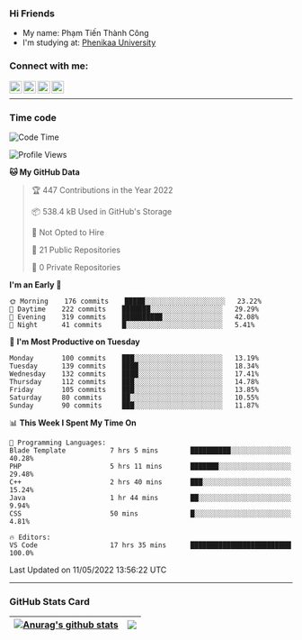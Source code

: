 ### Hi Friends

- My name: Phạm Tiến Thành Công
- I'm studying at: [Phenikaa University]


### Connect with me:
[<img align="left" alt="PhamTienThanhCong | Facebook" width="22px" src="https://upload.wikimedia.org/wikipedia/commons/thumb/1/16/Facebook-icon-1.png/640px-Facebook-icon-1.png" />][facebook]
[<img align="left" alt="PhamTienThanhCong | Zalo" width="22px" src="https://www.anphatpc.com.vn/template/anphat_2020v2/images/icon-zalo.jpg" />][zalo]
[<img align="left" alt="PhamTienThanhCong | LinkedIn" width="22px" src="https://cdn3.iconfinder.com/data/icons/inficons/512/linkedin.png" />][linkedin]
[<img align="left" alt="PhamTienThanhCong | tiktok" width="22px" src="https://cdn.worldvectorlogo.com/logos/tiktok-logo.svg" />][tiktok]

<br />

---

### Time code

<!--START_SECTION:waka-->
![Code Time](http://img.shields.io/badge/Code%20Time-321%20hrs%2028%20mins-blue)

![Profile Views](http://img.shields.io/badge/Profile%20Views-87-blue)

**🐱 My GitHub Data** 

> 🏆 447 Contributions in the Year 2022
 > 
> 📦 538.4 kB Used in GitHub's Storage 
 > 
> 🚫 Not Opted to Hire
 > 
> 📜 21 Public Repositories 
 > 
> 🔑 0 Private Repositories  
 > 
**I'm an Early 🐤** 

```text
🌞 Morning    176 commits    █████░░░░░░░░░░░░░░░░░░░░   23.22% 
🌆 Daytime    222 commits    ███████░░░░░░░░░░░░░░░░░░   29.29% 
🌃 Evening    319 commits    ██████████░░░░░░░░░░░░░░░   42.08% 
🌙 Night      41 commits     █░░░░░░░░░░░░░░░░░░░░░░░░   5.41%

```
📅 **I'm Most Productive on Tuesday** 

```text
Monday       100 commits    ███░░░░░░░░░░░░░░░░░░░░░░   13.19% 
Tuesday      139 commits    ████░░░░░░░░░░░░░░░░░░░░░   18.34% 
Wednesday    132 commits    ████░░░░░░░░░░░░░░░░░░░░░   17.41% 
Thursday     112 commits    ███░░░░░░░░░░░░░░░░░░░░░░   14.78% 
Friday       105 commits    ███░░░░░░░░░░░░░░░░░░░░░░   13.85% 
Saturday     80 commits     ██░░░░░░░░░░░░░░░░░░░░░░░   10.55% 
Sunday       90 commits     ███░░░░░░░░░░░░░░░░░░░░░░   11.87%

```


📊 **This Week I Spent My Time On** 

```text
💬 Programming Languages: 
Blade Template           7 hrs 5 mins        ██████████░░░░░░░░░░░░░░░   40.28% 
PHP                      5 hrs 11 mins       ███████░░░░░░░░░░░░░░░░░░   29.48% 
C++                      2 hrs 40 mins       ███░░░░░░░░░░░░░░░░░░░░░░   15.24% 
Java                     1 hr 44 mins        ██░░░░░░░░░░░░░░░░░░░░░░░   9.94% 
CSS                      50 mins             █░░░░░░░░░░░░░░░░░░░░░░░░   4.81%

🔥 Editors: 
VS Code                  17 hrs 35 mins      █████████████████████████   100.0%

```


 Last Updated on 11/05/2022 13:56:22 UTC
<!--END_SECTION:waka-->

---

### GitHub Stats Card

| <a href="https://github.com/phamtienthanhcong"><img align="center" src="https://github-readme-stats.vercel.app/api?username=PhamTienThanhCong&show_icons=true&include_all_commits=true&theme=buefy&hide_border=true&theme=ocean_dark" alt="Anurag's github stats" /></a> | <a href="https://github.com/phamtienthanhcong"><img align="center" src="https://github-readme-stats.vercel.app/api/top-langs/?username=PhamTienThanhCong&layout=compact&theme=buefy&hide_border=true&theme=ocean_dark" /></a> |
| ------------- | ------------- |

[Phenikaa University]: https://phenikaa-uni.edu.vn/vi
[facebook]: https://www.facebook.com/phamtienthanhcong
[linkedin]: https://linkedin.com/in/phamtienthanhcong
[zalo]: https://zalo.me/0396396332
[tiktok]: https://www.tiktok.com/@phamtienthanhcong
[web]: https://github.com/PhamTienThanhCong/web_dev
[min project]: https://github.com/PhamTienThanhCong/Project-Of-Web
[c and cpp]: https://github.com/PhamTienThanhCong/Code_C_and_Cpro
[python]: https://github.com/PhamTienThanhCong/Python_beginer
